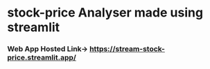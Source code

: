 # stock-price Analyser made using streamlit
### Web App Hosted  Link-> https://stream-stock-price.streamlit.app/
